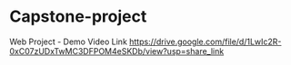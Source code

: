 # Capstone-project
Web Project - Demo Video Link 
https://drive.google.com/file/d/1LwIc2R-0xC07zUDxTwMC3DFPOM4eSKDb/view?usp=share_link
